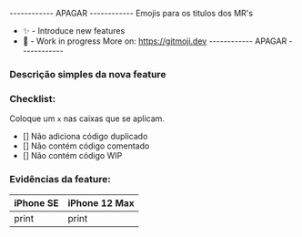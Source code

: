 ------------ APAGAR ------------
Emojis para os titulos dos MR's
* ✨ - Introduce new features
* 🚧 - Work in progress
More on: https://gitmoji.dev
------------ APAGAR ------------
 
### Descrição simples da nova feature
 
 
### Checklist:
Coloque um ```x``` nas caixas que se aplicam.
- [] Não adiciona código duplicado
- [] Não contém código comentado
- [] Não contém código WIP
 
### Evidências da feature:
| iPhone SE | iPhone 12 Max |
| ------ | ------ |
| print  | print |
